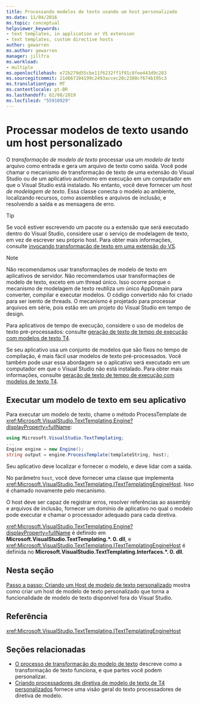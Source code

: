 ```yaml
---
title: Processando modelos de texto usando um host personalizado
ms.date: 11/04/2016
ms.topic: conceptual
helpviewer_keywords:
- text templates, in application or VS extension
- text templates, custom directive hosts
author: gewarren
ms.author: gewarren
manager: jillfra
ms.workload:
- multiple
ms.openlocfilehash: e72b279d55cbe11f6232ff1f91c8fee443d9c283
ms.sourcegitcommit: 21d667104199c2493accec20c2388cf674b195c3
ms.translationtype: MT
ms.contentlocale: pt-BR
ms.lasthandoff: 02/08/2019
ms.locfileid: "55910929"
---
```

# <a name="process-text-templates-by-using-a-custom-host"></a>Processar modelos de texto usando um host personalizado

O *transformação de modelo de texto* processar usa um *modelo de texto* arquivo como entrada e gera um arquivo de texto como saída. Você pode chamar o mecanismo de transformação de texto de uma extensão do Visual Studio ou de um aplicativo autônomo em execução em um computador em que o Visual Studio está instalado. No entanto, você deve fornecer um *host de modelagem de texto*. Essa classe conecta o modelo ao ambiente, localizando recursos, como assemblies e arquivos de inclusão, e resolvendo a saída e as mensagens de erro.

> [!TIP]
> Se você estiver escrevendo um pacote ou a extensão que será executado dentro do Visual Studio, considere usar o serviço de modelagem de texto, em vez de escrever seu próprio host. Para obter mais informações, consulte [invocando transformação de texto em uma extensão do VS](../modeling/invoking-text-transformation-in-a-vs-extension.md).

> [!NOTE]
> Não recomendamos usar transformações de modelo de texto em aplicativos de servidor. Não recomendamos usar transformações de modelo de texto, exceto em um thread único. Isso ocorre porque o mecanismo de modelagem de texto reutiliza um único AppDomain para converter, compilar e executar modelos. O código convertido não foi criado para ser isento de threads. O mecanismo é projetado para processar arquivos em série, pois estão em um projeto do Visual Studio em tempo de design.
>
> Para aplicativos de tempo de execução, considere o uso de modelos de texto pré-processados: consulte [geração de texto de tempo de execução com modelos de texto T4](../modeling/run-time-text-generation-with-t4-text-templates.md).

Se seu aplicativo usa um conjunto de modelos que são fixos no tempo de compilação, é mais fácil usar modelos de texto pré-processados. Você também pode usar essa abordagem se o aplicativo será executado em um computador em que o Visual Studio não está instalado. Para obter mais informações, consulte [geração de texto de tempo de execução com modelos de texto T4](../modeling/run-time-text-generation-with-t4-text-templates.md).

## <a name="execute-a-text-template-in-your-application"></a>Executar um modelo de texto em seu aplicativo

Para executar um modelo de texto, chame o método ProcessTemplate de <xref:Microsoft.VisualStudio.TextTemplating.Engine?displayProperty=fullName>:

```csharp
using Microsoft.VisualStudio.TextTemplating;
...
Engine engine = new Engine();
string output = engine.ProcessTemplate(templateString, host);
```

 Seu aplicativo deve localizar e fornecer o modelo, e deve lidar com a saída.

 No parâmetro `host`, você deve fornecer uma classe que implementa <xref:Microsoft.VisualStudio.TextTemplating.ITextTemplatingEngineHost>. Isso é chamado novamente pelo mecanismo.

 O host deve ser capaz de registrar erros, resolver referências ao assembly e arquivos de inclusão, fornecer um domínio de aplicativo no qual o modelo pode executar e chamar o processador adequado para cada diretiva.

 <xref:Microsoft.VisualStudio.TextTemplating.Engine?displayProperty=fullName> é definido em **Microsoft.VisualStudio.TextTemplating.\*. 0. dll**, e <xref:Microsoft.VisualStudio.TextTemplating.ITextTemplatingEngineHost> é definida no **Microsoft.VisualStudio.TextTemplating.Interfaces.\*. 0. dll**.

## <a name="in-this-section"></a>Nesta seção
 [Passo a passo: Criando um Host de modelo de texto personalizado](../modeling/walkthrough-creating-a-custom-text-template-host.md) mostra como criar um host de modelo de texto personalizado que torna a funcionalidade de modelo de texto disponível fora do Visual Studio.

## <a name="reference"></a>Referência
 <xref:Microsoft.VisualStudio.TextTemplating.ITextTemplatingEngineHost>

## <a name="related-sections"></a>Seções relacionadas

- [O processo de transformação do modelo de texto](../modeling/the-text-template-transformation-process.md) descreve como a transformação de texto funciona, e que partes você podem personalizar.
- [Criando processadores de diretiva de modelo de texto de T4 personalizados](../modeling/creating-custom-t4-text-template-directive-processors.md) fornece uma visão geral do texto processadores de diretiva de modelo.